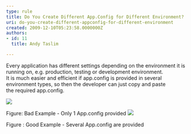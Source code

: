 ```yaml
---
type: rule
title: Do You Create Different App.Config for Different Environment?
uri: do-you-create-different-appconfig-for-different-environment
created: 2009-12-10T05:23:58.0000000Z
authors:
- id: 11
  title: Andy Taslim

---
```


 Every application has different settings depending on the environment it is running on, e.g. production, testing or development environment.
<br>It is much easier and efficient if app.config is provided in several environment types, so then the developer can just copy and paste the required app.config.

![](/Standards/SoftwareDevelopment/RulesToBetterDotNETProjects/PublishingImages/AppConfigBad.jpg)

Figure: Bad Example - Only 1 App.config provided
![](/Standards/SoftwareDevelopment/RulesToBetterDotNETProjects/PublishingImages/App.config.jpg)

Figure : Good Example - Several App.config are provided
